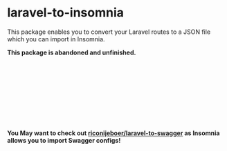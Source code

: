 # laravel-to-insomnia
This package enables you to convert your Laravel routes to a JSON file which you can import in Insomnia.

**This package is abandoned and unfinished.**
<br>
<br>
<br>
<br>
<br>
<br>
<br>
<br>
<br>
<br>
<br>
**You May want to check out [riconijeboer/laravel-to-swagger](https://github.com/RicoNijeboer/laravel-to-swagger) as Insomnia allows you to import Swagger configs!**
